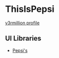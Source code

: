 # ThisIsPepsi
[v3rmillion profile](https://v3rmillion.net/member.php?action=profile&uid=124594)

## UI Libraries
- [Pepsi's](../categories/csgo-based/README.md#pepsis)